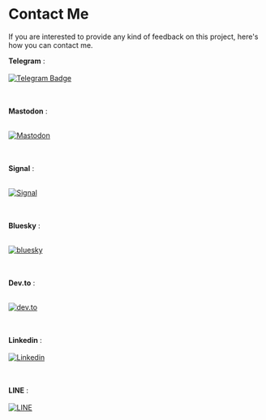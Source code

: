 # Contact Me

If you are interested to provide any kind of feedback on this project, here's how you can contact me. 

**Telegram** : <br><br>
<a href="https://t.me/vaishnav_dev">
  <img 
    src="https://img.shields.io/badge/Telegram-blue?style=for-the-badge&logo=telegram&logoColor=white" 
    alt="Telegram Badge"
  />
</a>

<br><br>
**Mastodon** : <br><br>

<a href="https://mastodon.social/@vaishnav_s">
  <img 
    src="https://img.shields.io/badge/Mastodon-6364FF.svg?style=for-the-badge&logo=Mastodon&logoColor=white"
    alt="Mastodon"
  />
</a>

<br><br>
**Signal** : <br><br>

<a href="https://signal.me/#eu/DuRaUc9R4SniYJGWrhdV9ygObxqGONcdU8kg64jRBuCJ5ov0XzZLrZMjiYLJmVh4">
  <img 
    src="https://img.shields.io/badge/Signal-3B45FD.svg?style=for-the-badge&logo=Signal&logoColor=white"
    alt="Signal"
  />
</a>

<br><br>
**Bluesky** : <br><br> 

<a href="https://bsky.app/profile/vaishnav-dev.bsky.social">
  <img 
    src="https://img.shields.io/badge/Bluesky-0285FF.svg?style=for-the-badge&logo=Bluesky&logoColor=white"
    alt="bluesky"
    />
</a>

<br><br>
**Dev.to** : <br><br>

<a href="https://dev.to/vaishnav_sabari_girish">
  <img 
    src="https://img.shields.io/badge/dev.to-0A0A0A.svg?style=for-the-badge&logo=devdotto&logoColor=white"
    alt="dev.to"
    />
</a>

<br><br> 
**Linkedin** : <br><br>
<a href="https://www.linkedin.com/in/vaishnav-sabari-girish/">
  <img 
    src="https://img.shields.io/badge/linkedin-%230077B5.svg?style=for-the-badge&logo=linkedin&logoColor=white"
    alt="Linkedin"
  />
</a>

<br><br> 
**LINE** : <br><br>
<a href="https://line.me/ti/p/QAB--UjKJ4">
  <img 
    src="https://img.shields.io/badge/LINE-00C300.svg?style=for-the-badge&logo=LINE&logoColor=white"
    alt="LINE"
  />
</a>

